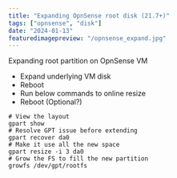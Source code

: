 ```yaml
---
title: "Expanding OpnSense root disk (21.7+)"
tags: ["opnsense", "disk"]
date: "2024-01-13"
featuredimagepreview: "/opnsense_expand.jpg"
---
```


Expanding root partition on OpnSense VM

- Expand underlying VM disk
- Reboot
- Run below commands to online resize
- Reboot (Optional?)

```shell
# View the layout
gpart show
# Resolve GPT issue before extending
gpart recover da0
# Make it use all the new space
gpart resize -i 3 da0
# Grow the FS to fill the new partition
growfs /dev/gpt/rootfs
```
